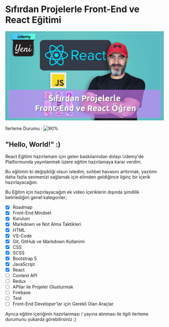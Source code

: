 # Sıfırdan Projelerle Front-End ve React Eğitimi
![Udemy - Sıfırdan Projelerle React Öğren](https://github.com/hakanyalcinkaya/hakanyalcinkaya/blob/main/assets/img/udemy-react-v1.jpg)

İlerleme Durumu : ![90%](https://progress-bar.dev/90)

## "Hello, World!" :)
React Eğitimi hazırlamam için gelen baskılarından dolayı Udemy'de Platformunda yayınlanmak üzere eğitim hazırlamaya karar verdim.

Bu eğitimin bi değişikliği olsun istedim, sohbet havasını arttırmak, yazılımı daha fazla sevmenizi sağlamak için elimden geldiğince ilginç bir içerik hazırlayacağım.

Bu Eğitim için hazırlayacağım ek video içeriklerin dışında şimdilik belirlediğim genel kategoriler;
- [x] Roadmap
- [x] Front-End Mindset
- [x] Kurulum
- [x] Markdown ve Not Alma Taktikleri
- [x] HTML
- [x] VS-Code
- [x] Git, GitHub ve Markdown Kullanimi
- [X] CSS
- [x] SCSS
- [x] Bootstrap 5
- [x] JavaScript
- [x] React
- [ ] Context API
- [ ] Redux
- [ ] APIlar ile Projeler Olusturmak
- [ ] Firebase
- [ ] Test
- [ ] Front-End Developer'lar için Gerekli Olan Araçlar

Ayrıca eğitim içeriğinin hazırlanması / yayına alınması ile ilgili ilerleme durumunu yukarda görebilirsiniz ;)
